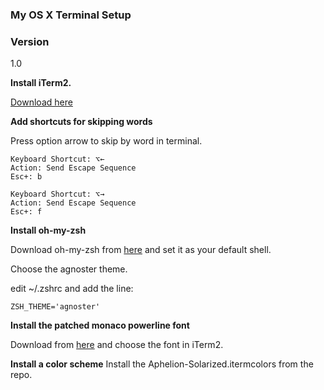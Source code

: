 ### My OS X Terminal Setup
### Version
1.0

**Install iTerm2.**

[Download here](https://www.iterm2.com/downloads.html)

**Add shortcuts for skipping words**

Press option arrow to skip by word in terminal.
```
Keyboard Shortcut: ⌥←
Action: Send Escape Sequence
Esc+: b
```
```
Keyboard Shortcut: ⌥→
Action: Send Escape Sequence
Esc+: f
```
**Install oh-my-zsh**

Download oh-my-zsh from [here](https://github.com/robbyrussell/oh-my-zsh) and set it as your default shell. 

Choose the agnoster theme.

edit ~/.zshrc and add the line:
```
ZSH_THEME='agnoster'
```

**Install the patched monaco powerline font**

Download from [here](https://gist.github.com/baopham/1838072) and choose the font in iTerm2.

**Install a color scheme**
Install the Aphelion-Solarized.itermcolors from the repo. 


